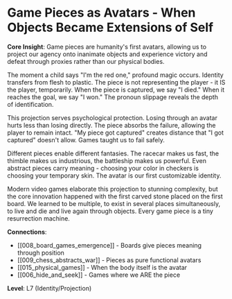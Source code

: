 # Game Pieces as Avatars - When Objects Became Extensions of Self

**Core Insight**: Game pieces are humanity's first avatars, allowing us to project our agency onto inanimate objects and experience victory and defeat through proxies rather than our physical bodies.

The moment a child says "I'm the red one," profound magic occurs. Identity transfers from flesh to plastic. The piece is not representing the player - it IS the player, temporarily. When the piece is captured, we say "I died." When it reaches the goal, we say "I won." The pronoun slippage reveals the depth of identification.

This projection serves psychological protection. Losing through an avatar hurts less than losing directly. The piece absorbs the failure, allowing the player to remain intact. "My piece got captured" creates distance that "I got captured" doesn't allow. Games taught us to fail safely.

Different pieces enable different fantasies. The racecar makes us fast, the thimble makes us industrious, the battleship makes us powerful. Even abstract pieces carry meaning - choosing your color in checkers is choosing your temporary skin. The avatar is our first customizable identity.

Modern video games elaborate this projection to stunning complexity, but the core innovation happened with the first carved stone placed on the first board. We learned to be multiple, to exist in several places simultaneously, to live and die and live again through objects. Every game piece is a tiny resurrection machine.

**Connections**:
- [[008_board_games_emergence]] - Boards give pieces meaning through position
- [[009_chess_abstracts_war]] - Pieces as pure functional avatars
- [[015_physical_games]] - When the body itself is the avatar
- [[006_hide_and_seek]] - Games where we ARE the piece

**Level**: L7 (Identity/Projection)